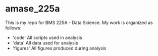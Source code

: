 # amase_225a

This is my repo for BMS 225A - Data Science. My work is organized as follows: 
- 'code' All scripts used in analysis
- 'data' All data used for analysis
- 'figures' All figures produced during analysis 